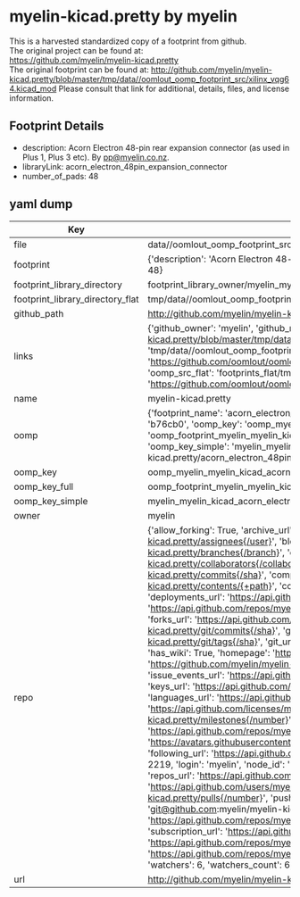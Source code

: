 # myelin-kicad.pretty by myelin  
This is a harvested standardized copy of a footprint from github.  
The original project can be found at:  
https://github.com/myelin/myelin-kicad.pretty  
The original footprint can be found at:
http://github.com/myelin/myelin-kicad.pretty/blob/master/tmp/data//oomlout_oomp_footprint_src/xilinx_vqg64.kicad_mod
Please consult that link for additional, details, files, and license information.  
## Footprint Details
* description: Acorn Electron 48-pin rear expansion connector (as used in Plus 1, Plus 3 etc).  By pp@myelin.co.nz.  
* libraryLink: acorn_electron_48pin_expansion_connector  
* number_of_pads: 48  
## yaml dump  
| Key | Value |  
| --- | --- |  
| file | data//oomlout_oomp_footprint_src/myelin-kicad.pretty/acorn_electron_48pin_expansion_connector.kicad_mod |  
| footprint | {'description': 'Acorn Electron 48-pin rear expansion connector (as used in Plus 1, Plus 3 etc).  By pp@myelin.co.nz.', 'libraryLink': 'acorn_electron_48pin_expansion_connector', 'number_of_pads': 48} |  
| footprint_library_directory | footprint_library_owner/myelin_myelin-kicad.pretty |  
| footprint_library_directory_flat | tmp/data//oomlout_oomp_footprint_src/footprints_flat/myelin_myelin_kicad_acorn_electron_48pin_expansion_connector/working |  
| github_path | http://github.com/myelin/myelin-kicad.pretty/blob/master/tmp/data//oomlout_oomp_footprint_src/acorn_electron_48pin_expansion_connector.kicad_mod |  
| links | {'github_owner': 'myelin', 'github_repo_name': 'myelin-kicad.pretty', 'github_src': 'http://github.com/myelin/myelin-kicad.pretty/blob/master/tmp/data//oomlout_oomp_footprint_src/xilinx_vqg64.kicad_mod', 'github_src_repo': 'https://github.com/myelin/myelin-kicad.pretty', 'oomp_bot': 'tmp/data//oomlout_oomp_footprint_src/footprints/myelin_myelin_kicad_acorn_electron_48pin_expansion_connector/working', 'oomp_bot_github': 'https://github.com/oomlout/oomlout_oomp_footprint_bot/tree/main/tmp/data//oomlout_oomp_footprint_src/footprints/myelin_myelin_kicad_acorn_electron_48pin_expansion_connector/working', 'oomp_src_flat': 'footprints_flat/tmp/data//oomlout_oomp_footprint_src/footprints_flat/myelin_myelin_kicad_acorn_electron_48pin_expansion_connector/working', 'oomp_src_flat_github': 'https://github.com/oomlout/oomlout_oomp_footprint_src/tree/main/tmp/data//oomlout_oomp_footprint_src/footprints_flat/myelin_myelin_kicad_acorn_electron_48pin_expansion_connector/working'} |  
| name | myelin-kicad.pretty |  
| oomp | {'footprint_name': 'acorn_electron_48pin_expansion_connector', 'library_name': 'myelin_kicad', 'md5': 'b76cb0afbdfa96a1e6e90065bb97efdf', 'md5_10': 'b76cb0afbd', 'md5_5': 'b76cb', 'md5_6': 'b76cb0', 'oomp_key': 'oomp_myelin_myelin_kicad_acorn_electron_48pin_expansion_connector', 'oomp_key_extra': 'oomp_footprint_myelin_myelin_kicad_acorn_electron_48pin_expansion_connector', 'oomp_key_full': 'oomp_footprint_myelin_myelin_kicad_acorn_electron_48pin_expansion_connector_b76cb0', 'oomp_key_simple': 'myelin_myelin_kicad_acorn_electron_48pin_expansion_connector', 'original_filename': 'data//oomlout_oomp_footprint_src/myelin-kicad.pretty/acorn_electron_48pin_expansion_connector.kicad_mod', 'owner_name': 'myelin'} |  
| oomp_key | oomp_myelin_myelin_kicad_acorn_electron_48pin_expansion_connector |  
| oomp_key_full | oomp_footprint_myelin_myelin_kicad_acorn_electron_48pin_expansion_connector |  
| oomp_key_simple | myelin_myelin_kicad_acorn_electron_48pin_expansion_connector |  
| owner | myelin |  
| repo | {'allow_forking': True, 'archive_url': 'https://api.github.com/repos/myelin/myelin-kicad.pretty/{archive_format}{/ref}', 'archived': False, 'assignees_url': 'https://api.github.com/repos/myelin/myelin-kicad.pretty/assignees{/user}', 'blobs_url': 'https://api.github.com/repos/myelin/myelin-kicad.pretty/git/blobs{/sha}', 'branches_url': 'https://api.github.com/repos/myelin/myelin-kicad.pretty/branches{/branch}', 'clone_url': 'https://github.com/myelin/myelin-kicad.pretty.git', 'collaborators_url': 'https://api.github.com/repos/myelin/myelin-kicad.pretty/collaborators{/collaborator}', 'comments_url': 'https://api.github.com/repos/myelin/myelin-kicad.pretty/comments{/number}', 'commits_url': 'https://api.github.com/repos/myelin/myelin-kicad.pretty/commits{/sha}', 'compare_url': 'https://api.github.com/repos/myelin/myelin-kicad.pretty/compare/{base}...{head}', 'contents_url': 'https://api.github.com/repos/myelin/myelin-kicad.pretty/contents/{+path}', 'contributors_url': 'https://api.github.com/repos/myelin/myelin-kicad.pretty/contributors', 'created_at': '2015-01-21T09:23:34Z', 'default_branch': 'main', 'deployments_url': 'https://api.github.com/repos/myelin/myelin-kicad.pretty/deployments', 'description': "Phil Pearson's KiCad footprint library", 'disabled': False, 'downloads_url': 'https://api.github.com/repos/myelin/myelin-kicad.pretty/downloads', 'events_url': 'https://api.github.com/repos/myelin/myelin-kicad.pretty/events', 'fork': False, 'forks': 3, 'forks_count': 3, 'forks_url': 'https://api.github.com/repos/myelin/myelin-kicad.pretty/forks', 'full_name': 'myelin/myelin-kicad.pretty', 'git_commits_url': 'https://api.github.com/repos/myelin/myelin-kicad.pretty/git/commits{/sha}', 'git_refs_url': 'https://api.github.com/repos/myelin/myelin-kicad.pretty/git/refs{/sha}', 'git_tags_url': 'https://api.github.com/repos/myelin/myelin-kicad.pretty/git/tags{/sha}', 'git_url': 'git://github.com/myelin/myelin-kicad.pretty.git', 'has_discussions': False, 'has_downloads': True, 'has_issues': True, 'has_pages': False, 'has_projects': True, 'has_wiki': True, 'homepage': 'https://github.com/myelin/myelin-kicad.pretty', 'hooks_url': 'https://api.github.com/repos/myelin/myelin-kicad.pretty/hooks', 'html_url': 'https://github.com/myelin/myelin-kicad.pretty', 'id': 29581852, 'is_template': False, 'issue_comment_url': 'https://api.github.com/repos/myelin/myelin-kicad.pretty/issues/comments{/number}', 'issue_events_url': 'https://api.github.com/repos/myelin/myelin-kicad.pretty/issues/events{/number}', 'issues_url': 'https://api.github.com/repos/myelin/myelin-kicad.pretty/issues{/number}', 'keys_url': 'https://api.github.com/repos/myelin/myelin-kicad.pretty/keys{/key_id}', 'labels_url': 'https://api.github.com/repos/myelin/myelin-kicad.pretty/labels{/name}', 'language': 'Python', 'languages_url': 'https://api.github.com/repos/myelin/myelin-kicad.pretty/languages', 'license': {'key': 'mit', 'name': 'MIT License', 'node_id': 'MDc6TGljZW5zZTEz', 'spdx_id': 'MIT', 'url': 'https://api.github.com/licenses/mit'}, 'merges_url': 'https://api.github.com/repos/myelin/myelin-kicad.pretty/merges', 'milestones_url': 'https://api.github.com/repos/myelin/myelin-kicad.pretty/milestones{/number}', 'mirror_url': None, 'name': 'myelin-kicad.pretty', 'network_count': 3, 'node_id': 'MDEwOlJlcG9zaXRvcnkyOTU4MTg1Mg==', 'notifications_url': 'https://api.github.com/repos/myelin/myelin-kicad.pretty/notifications{?since,all,participating}', 'open_issues': 0, 'open_issues_count': 0, 'owner': {'avatar_url': 'https://avatars.githubusercontent.com/u/2219?v=4', 'events_url': 'https://api.github.com/users/myelin/events{/privacy}', 'followers_url': 'https://api.github.com/users/myelin/followers', 'following_url': 'https://api.github.com/users/myelin/following{/other_user}', 'gists_url': 'https://api.github.com/users/myelin/gists{/gist_id}', 'gravatar_id': '', 'html_url': 'https://github.com/myelin', 'id': 2219, 'login': 'myelin', 'node_id': 'MDQ6VXNlcjIyMTk=', 'organizations_url': 'https://api.github.com/users/myelin/orgs', 'received_events_url': 'https://api.github.com/users/myelin/received_events', 'repos_url': 'https://api.github.com/users/myelin/repos', 'site_admin': False, 'starred_url': 'https://api.github.com/users/myelin/starred{/owner}{/repo}', 'subscriptions_url': 'https://api.github.com/users/myelin/subscriptions', 'type': 'User', 'url': 'https://api.github.com/users/myelin'}, 'private': False, 'pulls_url': 'https://api.github.com/repos/myelin/myelin-kicad.pretty/pulls{/number}', 'pushed_at': '2021-07-19T00:10:48Z', 'releases_url': 'https://api.github.com/repos/myelin/myelin-kicad.pretty/releases{/id}', 'size': 207, 'ssh_url': 'git@github.com:myelin/myelin-kicad.pretty.git', 'stargazers_count': 6, 'stargazers_url': 'https://api.github.com/repos/myelin/myelin-kicad.pretty/stargazers', 'statuses_url': 'https://api.github.com/repos/myelin/myelin-kicad.pretty/statuses/{sha}', 'subscribers_count': 4, 'subscribers_url': 'https://api.github.com/repos/myelin/myelin-kicad.pretty/subscribers', 'subscription_url': 'https://api.github.com/repos/myelin/myelin-kicad.pretty/subscription', 'svn_url': 'https://github.com/myelin/myelin-kicad.pretty', 'tags_url': 'https://api.github.com/repos/myelin/myelin-kicad.pretty/tags', 'teams_url': 'https://api.github.com/repos/myelin/myelin-kicad.pretty/teams', 'temp_clone_token': None, 'topics': [], 'trees_url': 'https://api.github.com/repos/myelin/myelin-kicad.pretty/git/trees{/sha}', 'updated_at': '2021-07-19T00:10:51Z', 'url': 'https://api.github.com/repos/myelin/myelin-kicad.pretty', 'visibility': 'public', 'watchers': 6, 'watchers_count': 6, 'web_commit_signoff_required': False} |  
| url | http://github.com/myelin/myelin-kicad.pretty |  

